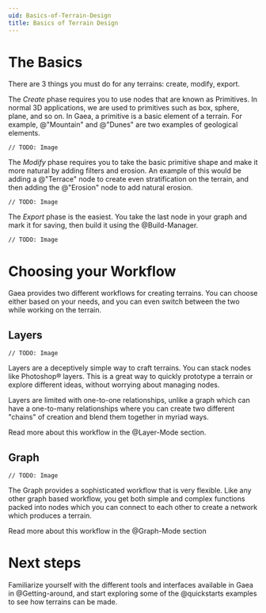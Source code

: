 ```yaml
---
uid: Basics-of-Terrain-Design
title: Basics of Terrain Design
---
```


# The Basics
There are 3 things you must do for any terrains: create, modify, export.

The *Create* phase requires you to use nodes that are known as Primitives. In normal 3D applications, we are used to primitives such as box, sphere, plane, and so on. In Gaea, a primitive is a basic element of a terrain. For example, @"Mountain" and @"Dunes" are two examples of geological elements.

`// TODO: Image`

The *Modify* phase requires you to take the basic primitive shape and make it more natural by adding filters and erosion. An example of this would be adding a @"Terrace" node to create even stratification on the terrain, and then adding the @"Erosion" node to add natural erosion.

`// TODO: Image`

The *Export* phase is the easiest. You take the last node in your graph and mark it for saving, then build it using the @Build-Manager.

`// TODO: Image`

# Choosing your Workflow

Gaea provides two different workflows for creating terrains. You can choose either based on your needs, and you can even switch between the two while working on the terrain.

## Layers

`// TODO: Image`

Layers are a deceptively simple way to craft terrains. You can stack nodes like Photoshop&reg; layers. This is a great way to quickly prototype a terrain or explore different ideas, without worrying about managing nodes.

Layers are limited with one-to-one relationships, unlike a graph which can have a one-to-many relationships where you can create two different "chains" of creation and blend them together in myriad ways.

Read more about this workflow in the @Layer-Mode section.

## Graph

`// TODO: Image`

The Graph provides a sophisticated workflow that is very flexible. Like any other graph based workflow, you get both simple and complex functions packed into nodes which you can connect to each other to create a network which produces a terrain.

Read more about this workflow in the @Graph-Mode section

# Next steps

Familiarize yourself with the different tools and interfaces available in Gaea in @Getting-around, and start exploring some of the @quickstarts examples to see how terrains can be made.
